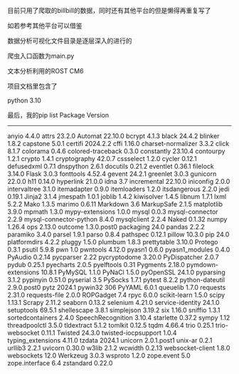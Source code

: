 目前只用了爬取的billbill的数据，同时还有其他平台的但是懒得再重复写了

如若参考其他平台可以借鉴

数据分析可视化文件目录是逐层深入的进行的

爬虫入口函数为main.py

文本分析利用的ROST CM6

项目文档里包含了



python 3.10

最后，我的pip list
Package                Version

---------------------- -----------
anyio                  4.4.0
attrs                  23.2.0
Automat                22.10.0
bcrypt                 4.1.3
black                  24.4.2
blinker                1.8.2
capstone               5.0.1
certifi                2024.2.2
cffi                   1.16.0
charset-normalizer     3.3.2
click                  8.1.7
colorama               0.4.6
colored-traceback      0.3.0
constantly             23.10.4
contourpy              1.2.1
crypto                 1.4.1
cryptography           42.0.7
cssselect              1.2.0
cycler                 0.12.1
defusedxml             0.7.1
dnspython              2.6.1
docutils               0.21.2
eventlet               0.36.1
filelock               3.14.0
Flask                  3.0.3
fonttools              4.52.4
gevent                 24.2.1
greenlet               3.0.3
gunicorn               22.0.0
h11                    0.14.0
hyperlink              21.0.0
idna                   3.7
incremental            22.10.0
iniconfig              2.0.0
intervaltree           3.1.0
itemadapter            0.9.0
itemloaders            1.2.0
itsdangerous           2.2.0
jedi                   0.19.1
Jinja2                 3.1.4
jmespath               1.0.1
joblib                 1.4.2
kiwisolver             1.4.5
libnum                 1.7.1
lxml                   5.2.2
Mako                   1.3.5
marimo                 0.6.11
Markdown               3.6
MarkupSafe             2.1.5
matplotlib             3.9.0
mpmath                 1.3.0
mypy-extensions        1.0.0
mysql                  0.0.3
mysql-connector        2.2.9
mysql-connector-python 8.4.0
mysqlclient            2.2.4
Naked                  0.1.32
numpy                  1.26.4
ops                    2.13.0
outcome                1.3.0.post0
packaging              24.0
pandas                 2.2.2
paramiko               3.4.0
parsel                 1.9.1
parso                  0.8.4
pathspec               0.12.1
pillow                 10.3.0
pip                    24.0
platformdirs           4.2.2
pluggy                 1.5.0
plumbum                1.8.3
prettytable            3.10.0
Protego                0.3.1
psutil                 5.9.8
pwn                    1.0
pwntools               4.12.0
pyasn1                 0.6.0
pyasn1_modules         0.4.0
PyAudio                0.2.14
pycparser              2.22
pycryptodome           3.20.0
PyDispatcher           2.0.7
pydub                  0.25.1
pyecharts              2.0.5
pyelftools             0.31
Pygments               2.18.0
pymdown-extensions     10.8.1
PyMySQL                1.1.0
PyNaCl                 1.5.0
pyOpenSSL              24.1.0
pyparsing              3.1.2
pypinyin               0.51.0
pyserial               3.5
PySocks                1.7.1
pytest                 8.2.2
python-dateutil        2.9.0.post0
pytz                   2024.1
pywin32                306
PyYAML                 6.0.1
queuelib               1.7.0
requests               2.31.0
requests-file          2.0.0
ROPGadget              7.4
rpyc                   6.0.0
scikit-learn           1.5.0
scipy                  1.13.1
Scrapy                 2.11.2
seaborn                0.13.2
selenium               4.21.0
service-identity       24.1.0
setuptools             69.5.1
shellescape            3.8.1
simplejson             3.19.2
six                    1.16.0
sniffio                1.3.1
sortedcontainers       2.4.0
SpeechRecognition      3.10.4
starlette              0.37.2
sympy                  1.12
threadpoolctl          3.5.0
tldextract             5.1.2
tomlkit                0.12.5
tqdm                   4.66.4
trio                   0.25.1
trio-websocket         0.11.1
Twisted                24.3.0
twisted-iocpsupport    1.0.4
typing_extensions      4.11.0
tzdata                 2024.1
unicorn                2.0.1.post1
unix-ar                0.2.1
urllib3                2.2.1
uvicorn                0.30.0
w3lib                  2.1.2
wcwidth                0.2.13
websocket-client       1.8.0
websockets             12.0
Werkzeug               3.0.3
wsproto                1.2.0
zope.event             5.0
zope.interface         6.4
zstandard              0.22.0




